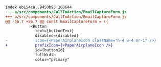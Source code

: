 ```diff --git a/src/components/CallToAction/EmailCaptureForm.js b/src/components/CallToAction/EmailCaptureForm.js

index eb154ca..9450b93 100644
--- a/src/components/CallToAction/EmailCaptureForm.js
+++ b/src/components/CallToAction/EmailCaptureForm.js
@@ -56,7 +56,7 @@ const EmailCaptureForm = ({
           <Button
             text={buttonText}
             disabled={disabled}
-            icon={<PaperAirplaneIcon className="h-4 w-4 mr-1" />}
+            prefixIcon={<PaperAirplaneIcon />}
             id={buttonId}
             fullWidth
             color="primary"
 
```
